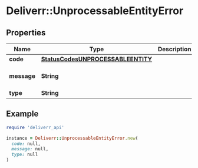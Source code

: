 # Deliverr::UnprocessableEntityError

## Properties

| Name | Type | Description | Notes |
| ---- | ---- | ----------- | ----- |
| **code** | [**StatusCodesUNPROCESSABLEENTITY**](StatusCodesUNPROCESSABLEENTITY.md) |  |  |
| **message** | **String** |  | [default to &#39;Unprocessable Entity&#39;] |
| **type** | **String** |  | [optional] |

## Example

```ruby
require 'deliverr_api'

instance = Deliverr::UnprocessableEntityError.new(
  code: null,
  message: null,
  type: null
)
```

